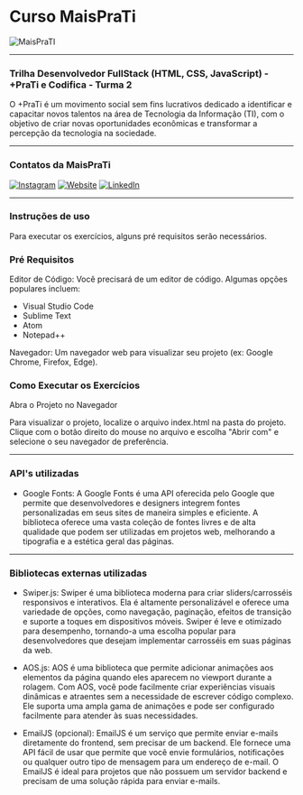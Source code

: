 # Curso MaisPraTi

![MaisPraTI](https://media.licdn.com/dms/image/v2/C4D1BAQE-hgWmZw6vMQ/company-background_10000/company-background_10000/0/1594408985136/maisprati_cover?e=2147483647&v=beta&t=O6ZZa3jETSjW2xJveLKOoowLAMpnPwwJLePTvaOoYVw)

------------------------------------------------------------------


### Trilha Desenvolvedor FullStack (HTML, CSS, JavaScript) - +PraTi e Codifica - Turma 2


O +PraTi é um movimento social sem fins lucrativos dedicado a identificar e capacitar novos talentos na área de Tecnologia da Informação (TI), com o objetivo de criar novas oportunidades econômicas e transformar a percepção da tecnologia na sociedade.


------------------------------------------------------------------

### Contatos da MaisPraTi


[![Instagram](https://i.imgur.com/7GXXik6.png)](https://www.instagram.com/maisprati/) [![Website](https://i.imgur.com/sfE08x7.png)](https://www.maisprati.com.br/) [![LinkedIn](https://i.imgur.com/JS0zkAc.png)](https://www.linkedin.com/company/maisprati/)

------------------------------------------------------------------

### Instruções de uso

Para executar os exercícios, alguns pré requisitos serão necessários. 

### Pré Requisitos

Editor de Código: Você precisará de um editor de código. Algumas opções populares incluem:

- Visual Studio Code
- Sublime Text
- Atom
- Notepad++

Navegador: Um navegador web para visualizar seu projeto (ex: Google Chrome, Firefox, Edge).

###  Como Executar os Exercícios

Abra o Projeto no Navegador

Para visualizar o projeto, localize o arquivo index.html na pasta do projeto.
Clique com o botão direito do mouse no arquivo e escolha "Abrir com" e selecione o seu navegador de preferência.

------------------------------------------------------------------

### API's utilizadas

- Google Fonts: A Google Fonts é uma API oferecida pelo Google que permite que desenvolvedores e designers integrem fontes personalizadas em seus sites de maneira simples e eficiente. A biblioteca oferece uma vasta coleção de fontes livres e de alta qualidade que podem ser utilizadas em projetos web, melhorando a tipografia e a estética geral das páginas.

------------------------------------------------------------------

### Bibliotecas externas utilizadas

- Swiper.js: Swiper é uma biblioteca moderna para criar sliders/carrosséis responsivos e interativos. Ela é altamente personalizável e oferece uma variedade de opções, como navegação, paginação, efeitos de transição e suporte a toques em dispositivos móveis. Swiper é leve e otimizado para desempenho, tornando-a uma escolha popular para desenvolvedores que desejam implementar carrosséis em suas páginas da web.

- AOS.js: AOS é uma biblioteca que permite adicionar animações aos elementos da página quando eles aparecem no viewport durante a rolagem. Com AOS, você pode facilmente criar experiências visuais dinâmicas e atraentes sem a necessidade de escrever código complexo. Ele suporta uma ampla gama de animações e pode ser configurado facilmente para atender às suas necessidades.

- EmailJS (opcional): EmailJS é um serviço que permite enviar e-mails diretamente do frontend, sem precisar de um backend. Ele fornece uma API fácil de usar que permite que você envie formulários, notificações ou qualquer outro tipo de mensagem para um endereço de e-mail. O EmailJS é ideal para projetos que não possuem um servidor backend e precisam de uma solução rápida para enviar e-mails.
